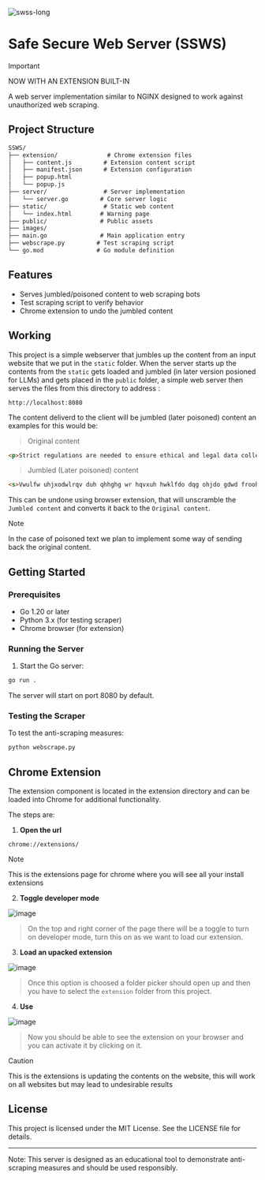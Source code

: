![swss-long](https://github.com/user-attachments/assets/5e07dc3e-dba1-4b05-abd3-aa46b648c33b)


# Safe Secure Web Server (SSWS)

> [!IMPORTANT]
> NOW WITH AN EXTENSION BUILT-IN

A web server implementation similar to NGINX designed to work against unauthorized web scraping.

## Project Structure

```txt
SSWS/
├── extension/              # Chrome extension files
│   ├── content.js         # Extension content script
│   ├── manifest.json      # Extension configuration
│   ├── popup.html        
│   └── popup.js
├── server/                # Server implementation
│   └── server.go         # Core server logic
├── static/                # Static web content
│   └── index.html        # Warning page
├── public/               # Public assets
├── images/              
├── main.go               # Main application entry
├── webscrape.py         # Test scraping script
└── go.mod               # Go module definition
```

## Features

- Serves jumbled/poisoned content to web scraping bots
- Test scraping script to verify behavior
- Chrome extension to undo the jumbled content

## Working

This project is a simple webserver that jumbles up the content from an input website that we put in the ` static ` folder. When the server starts up the contents from the ` static ` gets loaded and jumbled (in later version posioned for LLMs) and gets placed in the ` public ` folder, a simple web server then serves the files from this directory to address :

```text
http://localhost:8080
```

The content deliverd to the client will be jumbled (later poisoned) content an examples for this would be:

> Original content

```html
<p>Strict regulations are needed to ensure ethical and legal data collection practices.</p>
```

> Jumbled (Later poisoned) content

```html
<s>Vwulfw uhjxodwlrqv duh qhhghg wr hqvxuh hwklfdo dqg ohjdo gdwd froohfwlrq sudfwlfhv.</s>
```

This can be undone using browser extension, that will unscramble the `Jumbled content` and converts it back to the `Original content`.

> [!NOTE]
> In the case of poisoned text we plan to implement some way of sending back the original content.

## Getting Started

### Prerequisites

- Go 1.20 or later
- Python 3.x (for testing scraper)
- Chrome browser (for extension)

### Running the Server

1. Start the Go server:

```sh
go run .
```

The server will start on port 8080 by default.

### Testing the Scraper

To test the anti-scraping measures:

```sh
python webscrape.py
```

## Chrome Extension

The extension component is located in the extension directory and can be loaded into Chrome for additional functionality.

The steps are:

1. **Open the url**

```text
chrome://extensions/
```
> [!NOTE]
> This is the extensions page for chrome where you will see all your install extensions

2. **Toggle developer mode**

![image](https://github.com/user-attachments/assets/bf000a0b-c790-4df8-b615-bc5b18a34c26)

> On the top and right corner of the page there will be a toggle to turn on developer mode, turn this on as we want to load our extension.

3. **Load an upacked extension**

![image](https://github.com/user-attachments/assets/410031c4-f322-4630-bb18-8a0a16f2eb7c)

> Once this option is choosed a folder picker should open up and then you have to select the `extension` folder from this project.

4. **Use**

![image](https://github.com/user-attachments/assets/5a89da02-7409-4361-84fb-7b8f7d488653)

> Now you should be able to see the extension on your browser and you can activate it by clicking on it.

> [!CAUTION]
> This is the extensions is updating the contents on the website, this will work on all websites but may lead to undesirable results

## License

This project is licensed under the MIT License. See the LICENSE file for details.

---

Note: This server is designed as an educational tool to demonstrate anti-scraping measures and should be used responsibly.
